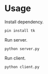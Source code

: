 # Usage

Install dependency.
```sh
pin install tk
```

Run server.
```sh
python server.py
```

Run client.
```sh
python client.py
```
